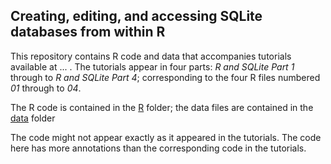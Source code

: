 Creating, editing, and accessing SQLite databases from within R
---------------------------------------------------------------

This repository contains R code and data that accompanies tutorials available at ... . The tutorials appear in four parts: *R and SQLite Part 1* through to *R and SQLite Part 4*; corresponding to the four R files numbered *01* through to *04*. 

The R code is contained in the [R](https://github.com/SandyMuspratt/R-and-SQLite/tree/master/R) folder; the data files are contained in the [data](https://github.com/SandyMuspratt/R-and-SQLite/tree/master/data) folder

The code might not appear exactly as it appeared in the tutorials.  The code here has more annotations than the corresponding code in the tutorials. 




